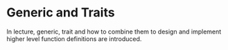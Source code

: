 # Generic and Traits 

In lecture, generic, trait and how to combine them to design and implement higher level function definitions are introduced. 